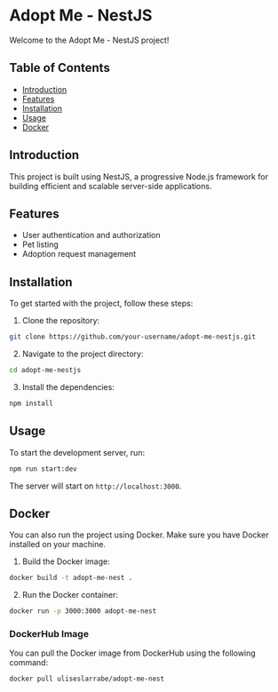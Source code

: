 # Adopt Me - NestJS

Welcome to the Adopt Me - NestJS project!

## Table of Contents

- [Introduction](#introduction)
- [Features](#features)
- [Installation](#installation)
- [Usage](#usage)
- [Docker](#docker)

## Introduction

This project is built using NestJS, a progressive Node.js framework for building efficient and scalable server-side applications.

## Features

- User authentication and authorization
- Pet listing
- Adoption request management

## Installation

To get started with the project, follow these steps:

1. Clone the repository:

```bash
git clone https://github.com/your-username/adopt-me-nestjs.git
```

2. Navigate to the project directory:

```bash
cd adopt-me-nestjs
```

3. Install the dependencies:

```bash
npm install
```

## Usage

To start the development server, run:

```bash
npm run start:dev
```

The server will start on `http://localhost:3000`.

## Docker

You can also run the project using Docker. Make sure you have Docker installed on your machine.

1. Build the Docker image:

```bash
docker build -t adopt-me-nest .
```

2. Run the Docker container:

```bash
docker run -p 3000:3000 adopt-me-nest
```

### DockerHub Image

You can pull the Docker image from DockerHub using the following command:

```bash
docker pull uliseslarrabe/adopt-me-nest
```
